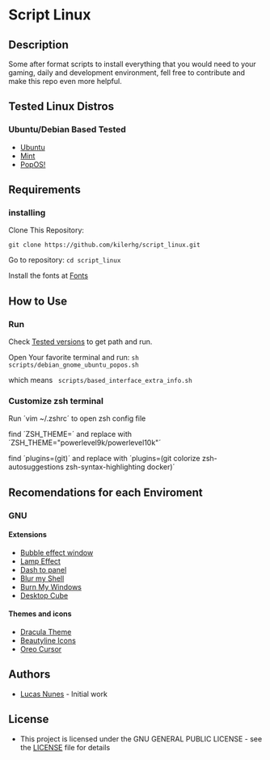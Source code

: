 # Script Linux

## Description

Some after format scripts to install everything that you would need to your gaming, daily and development environment, fell free to contribute and make this repo even more helpful.

## Tested Linux Distros

### Ubuntu/Debian Based Tested

* [Ubuntu](based_on_ubuntu_debian/gnome/ubuntu_install.sh)
* [Mint](based_on_ubuntu_debian/gnome/ubuntu_install.sh)
* [PopOS!](based_on_ubuntu_debian/gnome/ubuntu_install.sh)

## Requirements

### installing

Clone This Repository:

```git clone https://github.com/kilerhg/script_linux.git```

Go to repository:
```cd script_linux```

Install the fonts at [Fonts](./fonts)

## How to Use

### Run

Check [Tested versions](#tested-linux-distros) to get path and run.

Open Your favorite terminal and run: ```sh scripts/debian_gnome_ubuntu_popos.sh```

which means ``` scripts/based_interface_extra_info.sh```

### Customize zsh terminal

Run ´vim ~/.zshrc´ to open zsh config file

find ´ZSH_THEME=´ and replace with ´ZSH_THEME="powerlevel9k/powerlevel10k"´

find ´plugins=(git)´ and replace with ´plugins=(git colorize zsh-autosuggestions zsh-syntax-highlighting docker)´

## Recomendations for each Enviroment

### GNU

#### Extensions

* [Bubble effect window](https://extensions.gnome.org/extension/3210/compiz-windows-effect/)
* [Lamp Effect](https://extensions.gnome.org/extension/3740/compiz-alike-magic-lamp-effect/)
* [Dash to panel](https://extensions.gnome.org/extension/1160/dash-to-panel/)
* [Blur my Shell](https://extensions.gnome.org/extension/3193/blur-my-shell/)
* [Burn My Windows](https://extensions.gnome.org/extension/4679/burn-my-windows/)
* [Desktop Cube](https://extensions.gnome.org/extension/4648/desktop-cube/)

#### Themes and icons

* [Dracula Theme](https://www.gnome-look.org/p/1687249/)
* [Beautyline Icons](https://www.gnome-look.org/p/1425426)
* [Oreo Cursor](https://www.gnome-look.org/p/1360254)

## Authors

* [Lucas Nunes](https://www.github.com/kilerhg) - Initial work

## License

* This project is licensed under the GNU GENERAL PUBLIC LICENSE - see the [LICENSE](LICENSE) file for details
